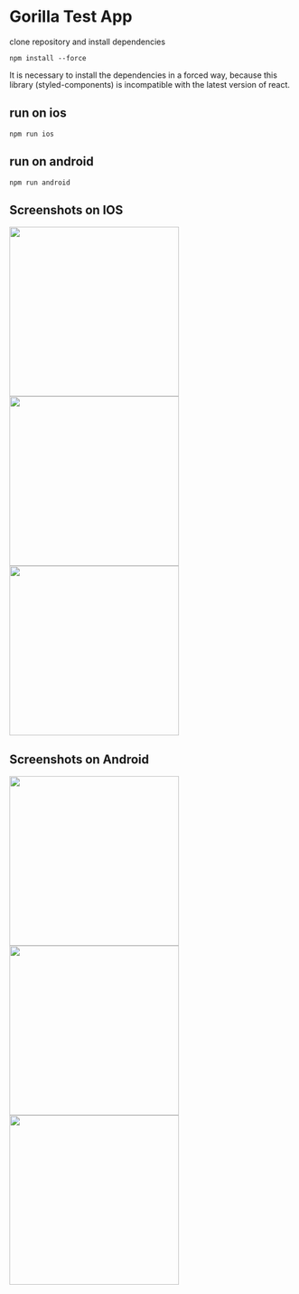 # Gorilla Test App

clone repository and install dependencies

```
npm install --force
```

It is necessary to install the dependencies in a forced way, because this library (styled-components) is incompatible with the latest version of react.

## run on ios

```
npm run ios
```

## run on android

```
npm run android
```

## Screenshots on IOS

<img src='https://i.imgur.com/016BhqG.png' width='300'>
<img src='https://i.imgur.com/ygde3AM.png' width='300'>
<img src='https://i.imgur.com/hAa7TCN.png' width='300'>

## Screenshots on Android

<img src='https://i.imgur.com/tigCztY.png' width='300'>
<img src='https://i.imgur.com/6VGjLIm.png' width='300'>
<img src='https://i.imgur.com/p62Htag.png' width='300'>